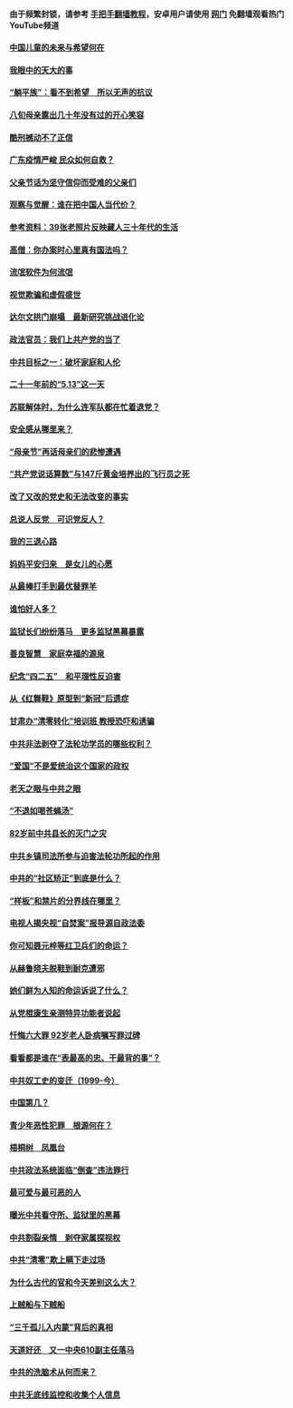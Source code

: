 #### 由于频繁封锁，请参考 [手把手翻墙教程](https://github.com/gfw-breaker/guides/wiki/)，安卓用户请使用 [网门](https://github.com/gfw-breaker/nogfw/blob/master/dl.md?t=07081500) 免翻墙观看热门YouTube频道 

#### [中国儿童的未来与希望何在](../pages/19/427680.md?t=07081500) 

#### [我眼中的天大的事](../pages/19/427619.md?t=07081500) 

#### [“躺平族”：看不到希望　所以无声的抗议](../pages/19/427464.md?t=07081500) 

#### [八旬母亲露出几十年没有过的开心笑容](../pages/19/427429.md?t=07081500) 

#### [酷刑撼动不了正信](../pages/19/427414.md?t=07081500) 

#### [广东疫情严峻 民众如何自救？](../pages/19/427311.md?t=07081500) 

#### [父亲节话为坚守信仰而受难的父亲们](../pages/19/427033.md?t=07081500) 

#### [观察与觉醒：谁在把中国人当代价？](../pages/19/426987.md?t=07081500) 

#### [参考资料：39张老照片反映藏人三十年代的生活](../pages/19/426471.md?t=07081500) 

#### [高僧：你办案时心里真有国法吗？](../pages/19/426530.md?t=07081500) 

#### [流氓软件为何流氓](../pages/19/426531.md?t=07081500) 

#### [视觉欺骗和虚假盛世](../pages/19/426443.md?t=07081500) 

#### [达尔文拱门崩塌　最新研究挑战进化论](../pages/19/426009.md?t=07081500) 

#### [政法官员：我们上共产党的当了](../pages/19/425351.md?t=07081500) 

#### [中共目标之一：破坏家庭和人伦](../pages/19/424454.md?t=07081500) 

#### [二十一年前的“5.13”这一天](../pages/19/424814.md?t=07081500) 

#### [苏联解体时，为什么连军队都在忙着退党？](../pages/19/424335.md?t=07081500) 

#### [安全感从哪里来？](../pages/19/424336.md?t=07081500) 

#### [“母亲节”再话母亲们的悲惨遭遇](../pages/19/424234.md?t=07081500) 

#### [“共产党说话算数”与147斤黄金培养出的飞行员之死](../pages/19/424115.md?t=07081500) 

#### [改了又改的党史和无法改变的事实](../pages/19/424037.md?t=07081500) 

#### [总说人反党　可识党反人？](../pages/19/423820.md?t=07081500) 

#### [我的三退心路](../pages/19/423876.md?t=07081500) 

#### [妈妈平安归来　是女儿的心愿](../pages/19/423947.md?t=07081500) 

#### [从最棒打手到最优替罪羊](../pages/19/423819.md?t=07081500) 

#### [谁怕好人多？](../pages/19/423774.md?t=07081500) 

#### [监狱长们纷纷落马　更多监狱黑幕暴露](../pages/19/423787.md?t=07081500) 

#### [善良智慧　家庭幸福的源泉](../pages/19/423632.md?t=07081500) 

#### [纪念“四二五”　和平理性反迫害](../pages/19/423660.md?t=07081500) 

#### [从《红舞鞋》原型到“新冠”后遗症](../pages/19/423509.md?t=07081500) 

#### [甘肃办“清零转化”培训班 教授恐吓和诱骗](../pages/19/423498.md?t=07081500) 

#### [中共非法剥夺了法轮功学员的哪些权利？](../pages/19/423392.md?t=07081500) 

#### [“爱国”不是爱统治这个国家的政权](../pages/19/423029.md?t=07081500) 

#### [老天之眼与中共之眼](../pages/19/423378.md?t=07081500) 

#### [“不退如喝苍蝇汤”](../pages/19/423287.md?t=07081500) 

#### [82岁前中共县长的灭门之灾](../pages/19/423055.md?t=07081500) 

#### [中共乡镇司法所参与迫害法轮功所起的作用](../pages/19/423064.md?t=07081500) 

#### [中共的“社区矫正”到底是什么？](../pages/19/422870.md?t=07081500) 

#### [“样板”和禁片的分界线在哪里？](../pages/19/422704.md?t=07081500) 

#### [电视人揭央视“自焚案”报导源自政法委](../pages/19/422770.md?t=07081500) 

#### [你可知聂元梓等红卫兵们的命运？](../pages/19/422848.md?t=07081500) 

#### [从赫鲁晓夫脱鞋到耐克遭邪](../pages/19/422826.md?t=07081500) 

#### [她们鲜为人知的命运诉说了什么？](../pages/19/422754.md?t=07081500) 

#### [从党棍康生亲测特异功能者说起](../pages/19/422657.md?t=07081500) 

#### [忏悔六大罪 92岁老人卧病嘱写罪过碑](../pages/19/422750.md?t=07081500) 

#### [看看都是谁在“表最高的忠、干最背的事”？](../pages/19/422703.md?t=07081500) 

#### [中共奴工史的变迁（1999-今）](../pages/19/422656.md?t=07081500) 

#### [中国第几？](../pages/19/422496.md?t=07081500) 

#### [青少年恶性犯罪　根源何在？](../pages/19/422449.md?t=07081500) 

#### [梧桐树　凤凰台](../pages/19/422442.md?t=07081500) 

#### [中共政法系统面临“倒查”违法罪行](../pages/19/422497.md?t=07081500) 

#### [最可爱与最可恶的人](../pages/19/422448.md?t=07081500) 

#### [曝光中共看守所、监狱里的黑幕](../pages/19/422390.md?t=07081500) 

#### [中共割裂亲情　剥夺家属探视权](../pages/19/422364.md?t=07081500) 

#### [中共“清零”欺上瞒下走过场](../pages/19/422306.md?t=07081500) 

#### [为什么古代的官和今天差别这么大？](../pages/19/422228.md?t=07081500) 

#### [上贼船与下贼船](../pages/19/422276.md?t=07081500) 

#### [“三千孤儿入内蒙”背后的真相](../pages/19/422229.md?t=07081500) 

#### [天道好还　又一中央610副主任落马](../pages/19/422155.md?t=07081500) 

#### [中共的洗脑术从何而来？](../pages/19/422154.md?t=07081500) 

#### [中共无底线监控和收集个人信息](../pages/19/422039.md?t=07081500) 

